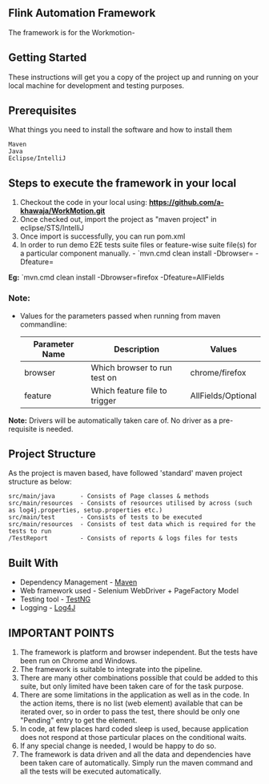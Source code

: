 ## Flink Automation Framework
The framework is for the Workmotion-

## Getting Started
These instructions will get you a copy of the project up and running on your local machine for development and testing purposes.

## Prerequisites
What things you need to install the software and how to install them
```
Maven
Java
Eclipse/IntelliJ
```

## Steps to execute the framework in your local


1. Checkout the code in your local using: 
    **https://github.com/a-khawaja/WorkMotion.git**
2. Once checked out, import the project as "maven project" in eclipse/STS/IntelliJ
3. Once import is successfully, you can run pom.xml
4. In order to run demo E2E tests suite files or feature-wise suite file(s) for a particular component manually.
        - `mvn.cmd clean install -Dbrowser=<browser>  -Dfeature=<testrunner>


<b>Eg:</b> `mvn.cmd clean install -Dbrowser=firefox -Dfeature=AllFields


<h3><b>Note:</b></h3>


*  Values for the parameters passed when running from maven commandline:

    | **Parameter Name** | **Description** | **Values** |
    | ------ | ------ | ------ |
    | browser | Which browser to run test on | chrome/firefox |
    | feature | Which feature file to trigger | AllFields/Optional |


<b>Note:</b> Drivers will be automatically taken care of. No driver as a pre-requisite is needed.</font>


## Project Structure
As the project is maven based, have followed 'standard' maven project structure as below:

```
src/main/java       - Consists of Page classes & methods
src/main/resources  - Consists of resources utilised by across (such as log4j.properties, setup.properties etc.)   
src/main/test       - Consists of tests to be executed
src/main/resources  - Consists of test data which is required for the tests to run
/TestReport         - Consists of reports & logs files for tests
```

## Built With
* Dependency Management - [Maven](https://maven.apache.org/)  
* Web framework used    - Selenium WebDriver + PageFactory Model
* Testing tool          - [TestNG](https://testng.org/doc/)
* Logging               - [Log4J](https://logging.apache.org/log4j/2.x/)

## IMPORTANT POINTS
1. The framework is platform and browser independent. But the tests have been run on Chrome and Windows.
2. The framework is suitable to integrate into the pipeline.
3. There are many other combinations possible that could be added to this suite, but only limited have been taken care of for the task purpose. 
4. There are some limitations in the application as well as in the code. In the action items, there is no list (web element) available that can be iterated over, so in order to pass the test, there should be only one "Pending" entry to get the element.
5. In code, at few places hard coded sleep is used, because application does not respond at those particular places on the conditional waits.
6. If any special change is needed, I would be happy to do so.
7. The framework is data driven and all the data and dependencies have been taken care of automatically. Simply run the maven command and all the tests will be executed automatically.
